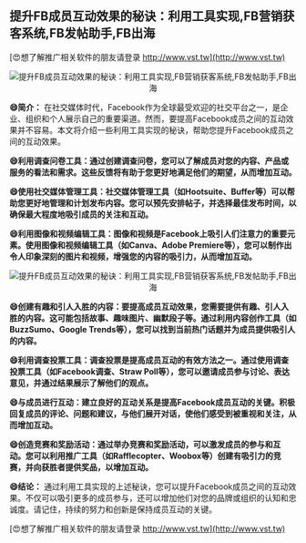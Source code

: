 ## **提升FB成员互动效果的秘诀：利用工具实现,FB营销获客系统,FB发帖助手,FB出海**

[😍想了解推广相关软件的朋友请登录 http://www.vst.tw](http://www.vst.tw)

 <center><img src="https://vst.tw/MP4/tuiguang/png/3.png" alt="提升FB成员互动效果的秘诀：利用工具实现,FB营销获客系统,FB发帖助手,FB出海"></center>

**😄简介：**
在社交媒体时代，Facebook作为全球最受欢迎的社交平台之一，是企业、组织和个人展示自己的重要渠道。然而，要提高Facebook成员之间的互动效果并不容易。本文将介绍一些利用工具实现的秘诀，帮助您提升Facebook成员之间的互动效果。

**😄利用调查问卷工具：通过创建调查问卷，您可以了解成员对您的内容、产品或服务的看法和需求。这些反馈将有助于您更好地满足他们的期望，从而增加互动。**

**😄使用社交媒体管理工具：社交媒体管理工具（如Hootsuite、Buffer等）可以帮助您更好地管理和计划发布内容。您可以预先安排帖子，并选择最佳发布时间，以确保最大程度地吸引成员的关注和互动。**

**😄利用图像和视频编辑工具：图像和视频是Facebook上吸引人们注意力的重要元素。使用图像和视频编辑工具（如Canva、Adobe Premiere等），您可以制作出令人印象深刻的图片和视频，增强您的内容的吸引力，从而增加互动。**

 <center><img src="https://vst.tw/MP4/tuiguang/png/7.png" alt="提升FB成员互动效果的秘诀：利用工具实现,FB营销获客系统,FB发帖助手,FB出海"></center>

**😄创建有趣和引人入胜的内容：要提高成员互动效果，您需要提供有趣、引人入胜的内容。这可能包括故事、趣味图片、幽默段子等。通过利用内容创作工具（如BuzzSumo、Google Trends等），您可以找到当前热门话题并为成员提供吸引人的内容。**

**😄利用调查投票工具：调查投票是提高成员互动的有效方法之一。通过使用调查投票工具（如Facebook调查、Straw Poll等），您可以邀请成员参与讨论、表达意见，并通过结果展示了解他们的观点。**

**😄与成员进行互动：建立良好的互动关系是提高Facebook成员互动的关键。积极回复成员的评论、问题和建议，与他们展开对话，使他们感受到被重视和关注，从而增加互动。**

**😄创造竞赛和奖励活动：通过举办竞赛和奖励活动，可以激发成员的参与和互动。您可以利用推广工具（如Rafflecopter、Woobox等）创建有吸引力的竞赛，并向获胜者提供奖品，以增加互动。**

**😄结论：**
通过利用工具实现的上述秘诀，您可以提升Facebook成员之间的互动效果。不仅可以吸引更多的成员参与，还可以增加他们对您的品牌或组织的认知和忠诚度。请记住，持续的努力和创新是保持成员互动的关键。

[😍想了解推广相关软件的朋友请登录 http://www.vst.tw](http://www.vst.tw)



